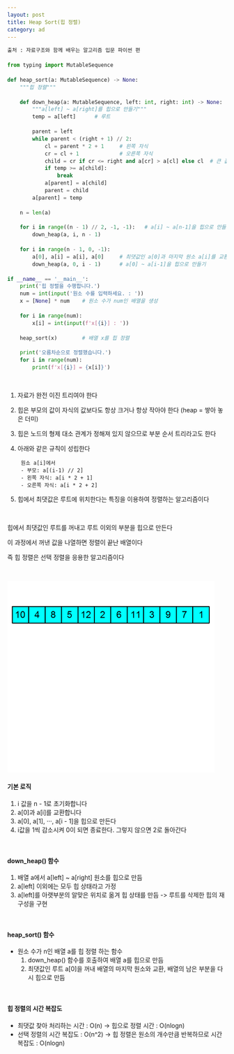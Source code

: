 ```yaml
---
layout: post
title: Heap Sort(힙 정렬)
category: ad
---
```


```python
출처 : 자료구조와 함께 배우는 알고리즘 입문 파이썬 편

from typing import MutableSequence

def heap_sort(a: MutableSequence) -> None:
    """힙 정렬"""

    def down_heap(a: MutableSequence, left: int, right: int) -> None:
        """a[left] ~ a[right]를 힙으로 만들기"""
        temp = a[left]      # 루트

        parent = left
        while parent < (right + 1) // 2:
            cl = parent * 2 + 1     # 왼쪽 자식
            cr = cl + 1             # 오른쪽 자식
            child = cr if cr <= right and a[cr] > a[cl] else cl  # 큰 값을 선택합니다.
            if temp >= a[child]:
                break
            a[parent] = a[child]
            parent = child
        a[parent] = temp

    n = len(a)

    for i in range((n - 1) // 2, -1, -1):   # a[i] ~ a[n-1]을 힙으로 만들기
        down_heap(a, i, n - 1)

    for i in range(n - 1, 0, -1):
        a[0], a[i] = a[i], a[0]     # 최댓값인 a[0]과 마지막 원소 a[i]를 교환
        down_heap(a, 0, i - 1)      # a[0] ~ a[i-1]을 힙으로 만들기

if __name__ == '__main__':
    print('힙 정렬을 수행합니다.')
    num = int(input('원소 수를 입력하세요. : '))
    x = [None] * num    # 원소 수가 num인 배열을 생성

    for i in range(num):
        x[i] = int(input(f'x[{i}] : '))

    heap_sort(x)        # 배열 x를 힙 정렬

    print('오름차순으로 정렬했습니다.')
    for i in range(num):
        print(f'x[{i}] = {x[i]}')
```

&nbsp;


1. 자료가 완전 이진 트리여야 한다

2. 힙은 부모의 값이 자식의 값보다도 항상 크거나 항상 작아야 한다 (heap = 쌓아 놓은 더미)

3. 힙은 노드의 형제 대소 관계가 정해져 있지 않으므로 부분 순서 트리라고도 한다

4. 아래와 같은 규칙이 성립한다  
  
        원소 a[i]에서
        - 부모: a[(i-1) // 2]
        - 왼쪽 자식: a[i * 2 + 1]
        - 오른쪽 자식: a[i * 2 + 2]

5. 힙에서 최댓값은 루트에 위치한다는 특징을 이용하여 정렬하는 알고리즘이다

&nbsp;

힙에서 최댓값인 루트를 꺼내고 루트 이외의 부분을 힙으로 만든다

이 과정에서 꺼낸 값을 나열하면 정렬이 끝난 배열이다

즉 힙 정렬은 선택 정렬을 응용한 알고리즘이다

&nbsp;


![heap_sort](/assets/images/heap-sort.gif)


#### 기본 로직
1. i 값을 n - 1로 초기화합니다
2. a[0]과 a[i]를 교환합니다
3. a[0], a[1], ···, a[i - 1]을 힙으로 만든다
4. i값을 1씩 감소시켜 0이 되면 종료한다. 그렇지 않으면 2로 돌아간다

&nbsp;

#### down_heap() 함수  
1. 배열 a에서 a[left] ~ a[right] 원소를 힙으로 만듬
2. a[left] 이외에는 모두 힙 상태라고 가정
3. a[left]를 아랫부분의 알맞은 위치로 옮겨 힙 상태를 만듬
-> 루트를 삭제한 힙의 재구성을 구현

&nbsp;

#### heap_sort() 함수
- 원소 수가 n인 배열 a를 힙 정렬 하는 함수
    1. down_heap() 함수를 호출하여 배열 a를 힙으로 만듬
    2. 최댓값인 루트 a[0]을 꺼내 배열의 마지막 원소와 교환, 배열의 남은 부분을 다시 힙으로 만듬

&nbsp;

#### 힙 정렬의 시간 복잡도
- 최댓값 찾아 처리하는 시간 : O(n) -> 힙으로 정렬 시간 : O(nlogn)
- 선택 정렬의 시간 복잡도 : O(n^2) -> 힙 정렬은 원소의 개수만큼 반복하므로 시간 복잡도 : O(nlogn)
